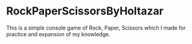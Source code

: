 # RockPaperScissorsByHoltazar
This is a simple console game of Rock, Paper, Scissors which I made for practice and expansion of my knowledge.
